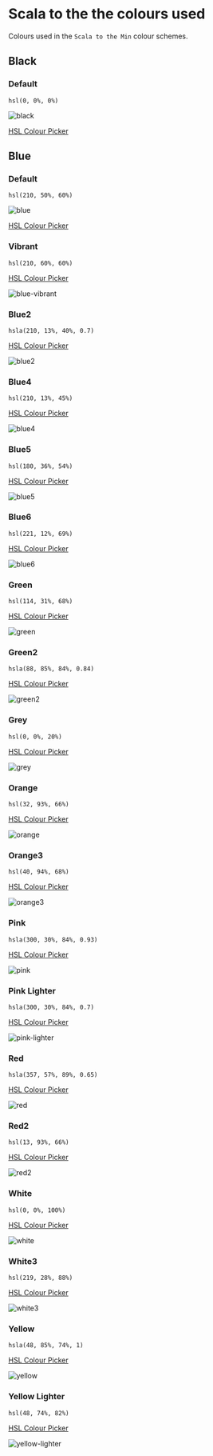# Scala to the the colours used

Colours used in the `Scala to the Min` colour schemes.

## Black

### Default

```
hsl(0, 0%, 0%)
```

![black](/images/colours/black.png)

[HSL Colour Picker](https://hslpicker.com/#000/#000)

## Blue

### Default

```
hsl(210, 50%, 60%)
```

![blue](/images/colours/blue.png)

[HSL Colour Picker](https://hslpicker.com/#69c/#000)

### Vibrant

```
hsl(210, 60%, 60%)
```

[HSL Colour Picker](https://hslpicker.com/#5c99d6/#000)

![blue-vibrant](/images/colours/blue-vibrant.png)

### Blue2

```
hsla(210, 13%, 40%, 0.7)
```

[HSL Colour Picker](https://hslpicker.com/#596673,0.7/#000)

![blue2](/images/colours/blue2.png)

### Blue4
```
hsl(210, 13%, 45%)
```

[HSL Colour Picker](https://hslpicker.com/#647382/#000)

![blue4](/images/colours/blue4.png)

### Blue5
```
hsl(180, 36%, 54%)
```

[HSL Colour Picker](https://hslpicker.com/#5fb4b4/#000)

![blue5](/images/colours/blue5.png)


### Blue6
```
hsl(221, 12%, 69%)
```

[HSL Colour Picker](https://hslpicker.com/#a6acb9/#000)

![blue6](/images/colours/blue6.png)


### Green
```
hsl(114, 31%, 68%)
```

[HSL Colour Picker](https://hslpicker.com/#99c794/#000)

![green](/images/colours/green.png)

### Green2
```
hsla(88, 85%, 84%, 0.84)
```

[HSL Colour Picker](https://hslpicker.com/#d9f9b4,0.84/#000)

![green2](/images/colours/green2.png)

### Grey
```
hsl(0, 0%, 20%)
```

[HSL Colour Picker](https://hslpicker.com/#333/#000)

![grey](/images/colours/gray.png)


### Orange
```
hsl(32, 93%, 66%)
```

[HSL Colour Picker](https://hslpicker.com/#f9ae58/#000)

![orange](/images/colours/orange.png)

### Orange3
```
hsl(40, 94%, 68%)
```

[HSL Colour Picker](https://hslpicker.com/#fac761/#000)

![orange3](/images/colours/orange3.png)

### Pink
```
hsla(300, 30%, 84%, 0.93)
```

[HSL Colour Picker](https://hslpicker.com/#e2cae2,0.93/#000)

![pink](/images/colours/pink.png)


### Pink Lighter
```
hsla(300, 30%, 84%, 0.7)
```

[HSL Colour Picker](https://hslpicker.com/#e2cae2,0.7/#000)

![pink-lighter](/images/colours/pink-lighter.png)


### Red
```
hsla(357, 57%, 89%, 0.65)
```

[HSL Colour Picker](https://hslpicker.com/#f3d3d5,0.65/#000)

![red](/images/colours/red.png)

### Red2
```
hsl(13, 93%, 66%)
```

[HSL Colour Picker](https://hslpicker.com/#f97b58/#000)

![red2](/images/colours/red2.png)


### White
```
hsl(0, 0%, 100%)
```

[HSL Colour Picker](https://hslpicker.com/#fff/#000)

![white](/images/colours/white.png)

### White3
```
hsl(219, 28%, 88%)
```

[HSL Colour Picker](https://hslpicker.com/#d8dee9/#000)

![white3](/images/colours/white3.png)

### Yellow
```
hsla(48, 85%, 74%, 1)
```

[HSL Colour Picker](https://hslpicker.com/#f5df84/#000)

![yellow](/images/colours/yellow.png)

### Yellow Lighter
```
hsl(48, 74%, 82%)
```

[HSL Colour Picker](https://hslpicker.com/#f3e5af/#000)

![yellow-lighter](/images/colours/yellow-lighter.png)

